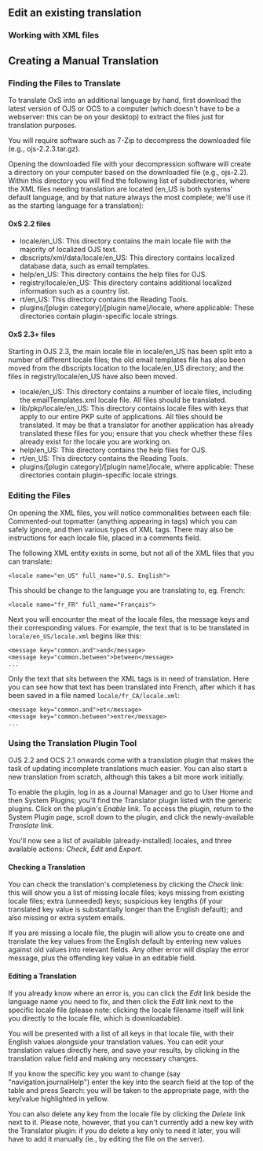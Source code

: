 ## Edit an existing translation

### Working with XML files



Creating a Manual Translation
-----------------------------

### Finding the Files to Translate

To translate OxS into an additional language by hand, first download the latest version of OJS or OCS to a computer (which doesn't have to be a webserver: this can be on your desktop) to extract the files just for translation purposes.

You will require software such as 7-Zip to decompress the downloaded file (e.g., ojs-2.2.3.tar.gz).

Opening the downloaded file with your decompression software will create a directory on your computer based on the downloaded file (e.g., ojs-2.2). Within this directory you will find the following list of subdirectories, where the XML files needing translation are located (en\_US is both systems' default language, and by that nature always the most complete; we'll use it as the starting language for a translation):

#### OxS 2.2 files

-   locale/en\_US: This directory contains the main locale file with the
    majority of localized OJS text.
-   dbscripts/xml/data/locale/en\_US: This directory contains localized
    database data, such as email templates.
-   help/en\_US: This directory contains the help files for OJS.
-   registry/locale/en\_US: This directory contains additional localized
    information such as a country list.
-   rt/en\_US: This directory contains the Reading Tools.
-   plugins/\[plugin category\]/\[plugin name\]/locale, where applicable:
    These directories contain plugin-­specific locale strings.

#### OxS 2.3+ files

Starting in OJS 2.3, the main locale file in locale/en\_US has been split into a number of different locale files; the old email templates file has also been moved from the dbscripts location to the locale/en\_US directory; and the files in registry/locale/en\_US have also been moved.

-   locale/en\_US: This directory contains a number of locale files, including the emailTemplates.xml locale file. All files should be translated.
-   lib/pkp/locale/en\_US: This directory contains locale files with keys that apply to our entire PKP suite of applications. All files should be translated. It may be that a translator for another application has already translated these files for you; ensure that you check whether these files already exist for the locale you are working on.
-   help/en\_US: This directory contains the help files for OJS.
-   rt/en\_US: This directory contains the Reading Tools.
-   plugins/\[plugin category\]/\[plugin name\]/locale, where applicable: These directories contain plugin-­specific locale strings.

### Editing the Files

On opening the XML files, you will notice commonalities between each file: Commented-out topmatter (anything appearing in tags) which you can safely ignore, and then various types of XML tags. There may also be instructions for each locale file, placed in a comments field.

The following XML entity exists in some, but not all of the XML files that you can translate:

```
<locale name="en_US" full_name="U.S. English">
```

This should be change to the language you are translating to, eg.
French:

```
<locale name="fr_FR" full_name="Français">
```

Next you will encounter the meat of the locale files, the message keys and their corresponding values. For example, the text that is to be translated in `locale/en_US/locale.xml` begins like this:

```
<message key="common.and">and</message>
<message key="common.between">between</message>
...
```

Only the text that sits between the XML tags is in need of translation. Here you can see how that text has been translated into French, after which it has been saved in a file named `locale/fr_CA/locale.xml`:

```
<message key="common.and">et</message>
<message key="common.between">entre</message>
...
```

### Using the Translation Plugin Tool

OJS 2.2 and OCS 2.1 onwards come with a translation plugin that makes the task of updating incomplete translations much easier. You can also start a new translation from scratch, although this takes a bit more work initially.

To enable the plugin, log in as a Journal Manager and go to User Home and then System Plugins; you'll find the Translator plugin listed with the generic plugins. Click on the plugin's <em>Enable</em> link. To access the plugin, return to the System Plugin page, scroll down to the plugin, and click the newly-available <em>Translate</em> link.

You'll now see a list of available (already-installed) locales, and three available actions: <em>Check</em>, <em>Edit</em> and <em>Export</em>.


#### Checking a Translation

You can check the translation's completeness by clicking the <em>Check</em> link: this will show you a list of missing locale files; keys missing from existing locale files; extra (unneeded) keys; suspicious key lengths (if your translated key value is substantially longer than the English default); and also missing or extra system emails.

If you are missing a locale file, the plugin will allow you to create one and translate the key values from the English default by entering new values against old values into relevant fields. Any other error will display the error message, plus the offending key value in an editable field.


#### Editing a Translation

If you already know where an error is, you can click the <em>Edit</em> link beside the language name you need to fix, and then click the <em>Edit</em> link next to the specific locale file (please note: clicking the locale filename itself will link you directly to the locale file, which is downloadable).

You will be presented with a list of all keys in that locale file, with their English values alongside your translation values. You can edit your translation values directly here, and save your results, by clicking in the translation value field and making any necessary changes.

If you know the specific key you want to change (say "navigation.journalHelp") enter the key into the search field at the top of the table and press Search: you will be taken to the appropriate page, with the key/value highlighted in yellow.

You can also delete any key from the locale file by clicking the <em>Delete</em> link next to it. Please note, however, that you can't currently add a new key with the Translator plugin: if you do delete a key only to need it later, you will have to add it manually (ie., by editing the file on the server).
